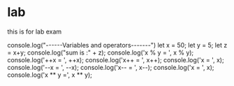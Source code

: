 # lab
this is for lab exam

console.log("------Variables and operators-------")
let x = 50;
let y = 5;
let z = x+y;
console.log("sum is :" + z);
console.log('x % y = ', x % y); 
console.log('++x = ', ++x); 
console.log('x++ = ', x++); 
console.log('x = ', x); 
console.log('--x = ', --x); 
console.log('x-- = ', x--); 
console.log('x = ', x);
console.log('x ** y =', x ** y);

